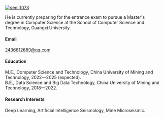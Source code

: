 

[![senli1073](https://img.shields.io/badge/senli1073-github-blue?logo=github)](https://github.com/senli1073)

He is currently preparing for the entrance exam to pursue a Master's degree in Computer Science at the School of Computer Science and Technology, Guangxi University.

#### Email
2436812680@qq.com

#### Education
M.E., Computer Science and Technology, China University of Mining and Technology, 2022—2025 (expected).\
B.E., Data Science and Big Data Technology, China University of Mining and Technology, 2018—2022.

#### Research Interests
Deep Learning, Artificial Intelligence Seismology, Mine Microseismic.

